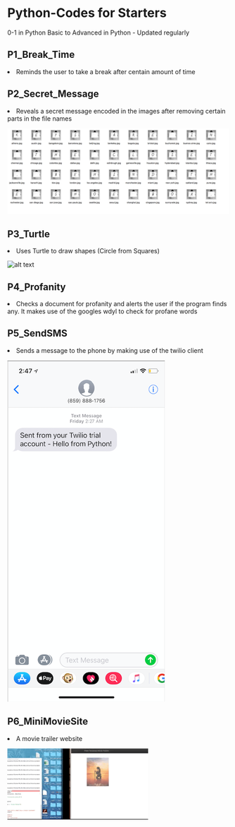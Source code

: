 # Python-Codes for Starters
0-1 in Python
Basic to Advanced in Python - Updated regularly


<h2>P1_Break_Time</h2>
  <li> Reminds the user to take a break after centain amount of time</li>
  

<h2>P2_Secret_Message</h2>
  <li> Reveals a secret message encoded in the images after removing certain parts in the file names </li>
  
  ![alt text](https://github.com/Karthik-Chowdary/Python-Codes/blob/master/Output/secret.png)


 <h2>P3_Turtle</h2>
  <li> Uses Turtle to draw shapes (Circle from Squares) </li>
  
   ![alt text](https://github.com/Karthik-Chowdary/Python-Codes/blob/master/Output/turtle.gif)
    
<h2>P4_Profanity</h2>
  <li> Checks a document for profanity and alerts the user if the program finds any. It makes use of the googles wdyl to check for profane words </li>
  
<h2>P5_SendSMS</h2>
  <li> Sends a message to the phone by making use of the twilio client </li>
  
   ![alt text](https://github.com/Karthik-Chowdary/Python-Codes/blob/master/Output/sms.png)
    
<h2>P6_MiniMovieSite</h2>
  <li> A movie trailer website </li>
  
   ![alt text](https://github.com/Karthik-Chowdary/Python-Codes/blob/master/Output/moviesite.gif)
  
  
  
  

